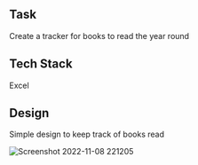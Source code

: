 ## Task
Create a tracker for books to read the year round

## Tech Stack
Excel

## Design
Simple design to keep track of books read

![Screenshot 2022-11-08 221205](https://user-images.githubusercontent.com/35902011/200687007-4a8f7c2e-ce42-4bec-90cc-52cafc51aa49.png)
